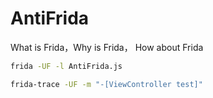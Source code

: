 # AntiFrida
What is Frida，Why is Frida， How about Frida

```bash
frida -UF -l AntiFrida.js

frida-trace -UF -m "-[ViewController test]"
```
